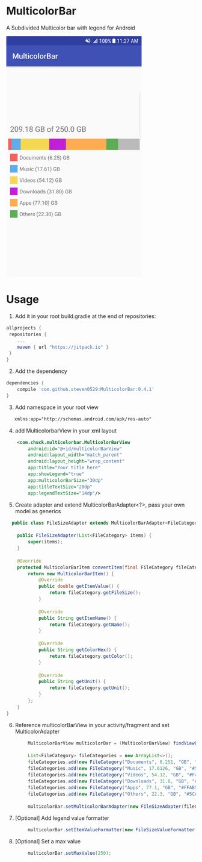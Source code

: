 # MulticolorBar
A Subdivided Multicolor bar with legend for Android

<img src="https://raw.githubusercontent.com/steven0529/MulticolorBar/master/multicolorbar.png" height=640 width=360 >

# Usage
1. Add it in your root build.gradle at the end of repositories:

```groovy
allprojects {
 repositories {
    ...
    maven { url "https://jitpack.io" }
 }
}
```

2. Add the dependency
```groovy
dependencies {
    compile 'com.github.steven0529:MulticolorBar:0.4.1'
}
```

3. Add namespace in your root view
 ```xml
    xmlns:app="http://schemas.android.com/apk/res-auto"
 ```
 
4. add MulticolorbarView in your xml layout   
```xml
    <com.chuck.multicolorbar.MulticolorBarView
        android:id="@+id/multicolorBarView"
        android:layout_width="match_parent"
        android:layout_height="wrap_content"
        app:title="Your title here"
        app:showLegend="true"
        app:multicolorBarSize="30dp"
        app:titleTextSize="20dp"
        app:legendTextSize="14dp"/>
```

5. Create adapter and extend MulticolorBarAdapter<?>, pass your own model as generics
```java
  public class FileSizeAdapter extends MulticolorBarAdapter<FileCategory> {

    public FileSizeAdapter(List<FileCategory> items) {
        super(items);
    }

    @Override
    protected MulticolorBarItem convertItem(final FileCategory fileCategory) {
        return new MulticolorBarItem() {
            @Override
            public double getItemValue() {
                return fileCategory.getFileSize();
            }

            @Override
            public String getItemName() {
                return fileCategory.getName();
            }

            @Override
            public String getColorHex() {
                return fileCategory.getColor();
            }

            @Override
            public String getUnit() {
                return fileCategory.getUnit();
            }
        };
    }
}
```

6. Reference multicolorBarView in your activity/fragment and set MulticolorAdapter
```java
        MulticolorBarView multicolorBar = (MulticolorBarView) findViewById(R.id.multicolorBarView);

        List<FileCategory> fileCategories = new ArrayList<>();
        fileCategories.add(new FileCategory("Documents", 6.251, "GB", "#FA5F5E"));
        fileCategories.add(new FileCategory("Music", 17.6126, "GB", "#5EACEC"));
        fileCategories.add(new FileCategory("Videos", 54.12, "GB", "#F4D851"));
        fileCategories.add(new FileCategory("Downloads", 31.8, "GB", "#C11FD7"));
        fileCategories.add(new FileCategory("Apps", 77.1, "GB", "#FFAB51"));
        fileCategories.add(new FileCategory("Others", 22.3, "GB", "#5CAD56"));

        multicolorBar.setMulticolorBarAdapter(new FileSizeAdapter(fileCategories));
```

7. [Optional] Add legend value formatter
```java
        multicolorBar.setItemValueFormatter(new FileSizeValueFormatter(Locale.US));
```

8. [Optional] Set a max value
```java
        multicolorBar.setMaxValue(250);
```
